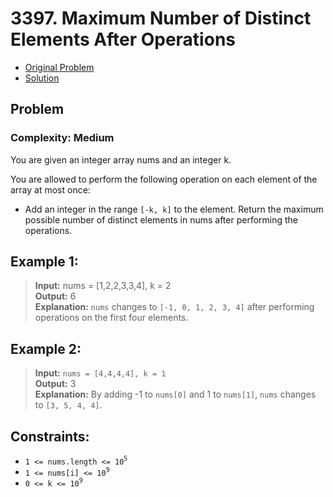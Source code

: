 # 3397. Maximum Number of Distinct Elements After Operations

- [Original Problem](https://leetcode.com/problems/maximum-number-of-distinct-elements-after-operations/description/)
- [Solution](solution)

## Problem
### Complexity: Medium

You are given an integer array nums and an integer k.

You are allowed to perform the following operation on each element of the array at most once:

- Add an integer in the range `[-k, k]` to the element.
Return the maximum possible number of distinct elements in nums after performing the operations.

 

## Example 1:

> **Input:** nums = [1,2,2,3,3,4], k = 2\
> **Output:** 6\
> **Explanation:**
> `nums` changes to `[-1, 0, 1, 2, 3, 4]` after performing operations on the first four elements.

## Example 2:

> **Input:** `nums = [4,4,4,4], k = 1`\
> **Output:** 3\
> **Explanation:**
> By adding -1 to `nums[0]` and 1 to `nums[1]`, `nums` changes to `[3, 5, 4, 4]`.

 

## Constraints:

- `1 <= nums.length <= 10`<sup>`5`</sup>
- `1 <= nums[i] <= 10`<sup>`9`</sup>
- `0 <= k <= 10`<sup>`9`</sup>